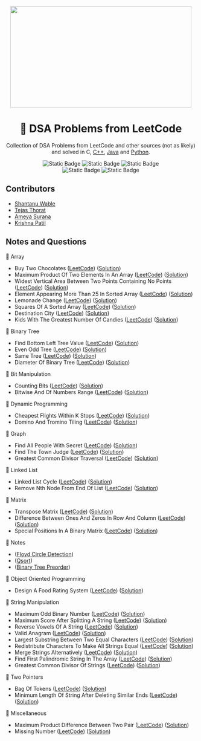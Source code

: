 <div align="center">
<img src="https://media2.giphy.com/media/v1.Y2lkPTc5MGI3NjExaW9keDk1cTV4aDE3YWZzOTJ1dTdxdmgxbzRnYmN2MzIwcXdlenUyMiZlcD12MV9pbnRlcm5hbF9naWZfYnlfaWQmY3Q9Zw/iIqmM5tTjmpOB9mpbn/giphy.gif" width="480" height="268" />

# 🧩 DSA Problems from LeetCode

Collection of DSA Problems from LeetCode and other sources (not as likely) and solved in C, [C++](https://github.com/shxntanu/DSA/tree/C++), [Java](https://github.com/shxntanu/DSA/tree/java) and [Python](https://github.com/shxntanu/DSA/tree/Python).

![Static Badge](https://img.shields.io/badge/C%2FC++-blue)
![Static Badge](https://img.shields.io/badge/Java-blue)
![Static Badge](https://img.shields.io/badge/Python-blue) <br/>
![Static Badge](https://img.shields.io/badge/LeetCode%20Daily-red)
![Static Badge](https://img.shields.io/badge/LeetCode%2075-red)

</div>

## Contributors

- [Shantanu Wable](https://github.com/shxntanu)
- [Tejas Thorat](https://github.com/tejaspthorat)
- [Ameya Surana](https://github.com/firefeast7)
- [Krishna Patil](https://github.com/Krishnapatil28113)

## Notes and Questions


📁 Array

- Buy Two Chocolates ([LeetCode](https://leetcode.com/problems/buy-two-chocolates)) ([Solution](array/buy-two-chocolates.c))
- Maximum Product Of Two Elements In An Array ([LeetCode](https://leetcode.com/problems/maximum-product-of-two-elements-in-an-array)) ([Solution](array/maximum-product-of-two-elements-in-an-array.c))
- Widest Vertical Area Between Two Points Containing No Points ([LeetCode](https://leetcode.com/problems/widest-vertical-area-between-two-points-containing-no-points)) ([Solution](array/widest-vertical-area-between-two-points-containing-no-points.c))
- Element Appearing More Than 25 In Sorted Array ([LeetCode](https://leetcode.com/problems/element-appearing-more-than-25-in-sorted-array)) ([Solution](array/element-appearing-more-than-25-in-sorted-array.c))
- Lemonade Change ([LeetCode](https://leetcode.com/problems/lemonade-change)) ([Solution](array/lemonade-change.c))
- Squares Of A Sorted Array ([LeetCode](https://leetcode.com/problems/squares-of-a-sorted-array)) ([Solution](array/squares-of-a-sorted-array.c))
- Destination City ([LeetCode](https://leetcode.com/problems/destination-city)) ([Solution](array/destination-city.c))
- Kids With The Greatest Number Of Candies ([LeetCode](https://leetcode.com/problems/kids-with-the-greatest-number-of-candies)) ([Solution](array/kids-with-the-greatest-number-of-candies.c))

📁 Binary Tree

- Find Bottom Left Tree Value ([LeetCode](https://leetcode.com/problems/find-bottom-left-tree-value)) ([Solution](binary-tree/find-bottom-left-tree-value.cpp))
- Even Odd Tree ([LeetCode](https://leetcode.com/problems/even-odd-tree)) ([Solution](binary-tree/even-odd-tree.cpp))
- Same Tree ([LeetCode](https://leetcode.com/problems/same-tree)) ([Solution](binary-tree/same-tree.cpp))
- Diameter Of Binary Tree ([LeetCode](https://leetcode.com/problems/diameter-of-binary-tree)) ([Solution](binary-tree/diameter-of-binary-tree.c))

📁 Bit Manipulation

- Counting Bits ([LeetCode](https://leetcode.com/problems/counting-bits)) ([Solution](bit-manipulation/counting-bits.c))
- Bitwise And Of Numbers Range ([LeetCode](https://leetcode.com/problems/bitwise-and-of-numbers-range)) ([Solution](bit-manipulation/bitwise-and-of-numbers-range.cpp))

📁 Dynamic Programming

- Cheapest Flights Within K Stops ([LeetCode](https://leetcode.com/problems/cheapest-flights-within-k-stops)) ([Solution](dynamic-programming/cheapest-flights-within-k-stops.c))
- Domino And Tromino Tiling ([LeetCode](https://leetcode.com/problems/domino-and-tromino-tiling)) ([Solution](dynamic-programming/domino-and-tromino-tiling.cpp))

📁 Graph

- Find All People With Secret ([LeetCode](https://leetcode.com/problems/find-all-people-with-secret)) ([Solution](graph/find-all-people-with-secret.c))
- Find The Town Judge ([LeetCode](https://leetcode.com/problems/find-the-town-judge)) ([Solution](graph/find-the-town-judge.c))
- Greatest Common Divisor Traversal ([LeetCode](https://leetcode.com/problems/greatest-common-divisor-traversal)) ([Solution](graph/greatest-common-divisor-traversal.cpp))

📁 Linked List

- Linked List Cycle ([LeetCode](https://leetcode.com/problems/linked-list-cycle)) ([Solution](linked-list/linked-list-cycle.c))
- Remove Nth Node From End Of List ([LeetCode](https://leetcode.com/problems/remove-nth-node-from-end-of-list)) ([Solution](linked-list/remove-nth-node-from-end-of-list.c))

📁 Matrix

- Transpose Matrix ([LeetCode](https://leetcode.com/problems/transpose-matrix)) ([Solution](matrix/transpose-matrix.c))
- Difference Between Ones And Zeros In Row And Column ([LeetCode](https://leetcode.com/problems/difference-between-ones-and-zeros-in-row-and-column)) ([Solution](matrix/difference-between-ones-and-zeros-in-row-and-column.c))
- Special Positions In A Binary Matrix ([LeetCode](https://leetcode.com/problems/special-positions-in-a-binary-matrix)) ([Solution](matrix/special-positions-in-a-binary-matrix.c))

📁 Notes

- ([Floyd Circle Detection](notes/floyd-circle-detection.md))
- ([Qsort](notes/qsort.c))
- ([Binary Tree Preorder](notes/binary-tree-preorder.cpp))

📁 Object Oriented Programming

- Design A Food Rating System ([LeetCode](https://leetcode.com/problems/design-a-food-rating-system)) ([Solution](object-oriented-programming/design-a-food-rating-system.cpp))

📁 String Manipulation

- Maximum Odd Binary Number ([LeetCode](https://leetcode.com/problems/maximum-odd-binary-number)) ([Solution](string-manipulation/maximum-odd-binary-number.c))
- Maximum Score After Splitting A String ([LeetCode](https://leetcode.com/problems/maximum-score-after-splitting-a-string)) ([Solution](string-manipulation/maximum-score-after-splitting-a-string.c))
- Reverse Vowels Of A String ([LeetCode](https://leetcode.com/problems/reverse-vowels-of-a-string)) ([Solution](string-manipulation/reverse-vowels-of-a-string.c))
- Valid Anagram ([LeetCode](https://leetcode.com/problems/valid-anagram)) ([Solution](string-manipulation/valid-anagram.c))
- Largest Substring Between Two Equal Characters ([LeetCode](https://leetcode.com/problems/largest-substring-between-two-equal-characters)) ([Solution](string-manipulation/largest-substring-between-two-equal-characters.cpp))
- Redistribute Characters To Make All Strings Equal ([LeetCode](https://leetcode.com/problems/redistribute-characters-to-make-all-strings-equal)) ([Solution](string-manipulation/redistribute-characters-to-make-all-strings-equal.c))
- Merge Strings Alternatively ([LeetCode](https://leetcode.com/problems/merge-strings-alternatively)) ([Solution](string-manipulation/merge-strings-alternatively.c))
- Find First Palindromic String In The Array ([LeetCode](https://leetcode.com/problems/find-first-palindromic-string-in-the-array)) ([Solution](string-manipulation/find-first-palindromic-string-in-the-array.c))
- Greatest Common Divisor Of Strings ([LeetCode](https://leetcode.com/problems/greatest-common-divisor-of-strings)) ([Solution](string-manipulation/greatest-common-divisor-of-strings.c))

📁 Two Pointers

- Bag Of Tokens ([LeetCode](https://leetcode.com/problems/bag-of-tokens)) ([Solution](two-pointers/bag-of-tokens.cpp))
- Minimum Length Of String After Deleting Similar Ends ([LeetCode](https://leetcode.com/problems/minimum-length-of-string-after-deleting-similar-ends)) ([Solution](two-pointers/minimum-length-of-string-after-deleting-similar-ends.c))

📁 Miscellaneous

- Maximum Product Difference Between Two Pair ([LeetCode](https://leetcode.com/problems/maximum-product-difference-between-two-pair)) ([Solution](maximum-product-difference-between-two-pair.c))
- Missing Number ([LeetCode](https://leetcode.com/problems/missing-number)) ([Solution](missing-number.c))
